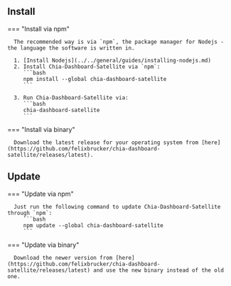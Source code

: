 ## Install

=== "Install via npm"

      The recommended way is via `npm`, the package manager for Nodejs - the language the software is written in.

      1. [Install Nodejs](../../general/guides/installing-nodejs.md)
      2. Install Chia-Dashboard-Satellite via `npm`:
         ```bash
         npm install --global chia-dashboard-satellite
         ```

      3. Run Chia-Dashboard-Satellite via:
         ```bash
         chia-dashboard-satellite
         ```

=== "Install via binary"

      Download the latest release for your operating system from [here](https://github.com/felixbrucker/chia-dashboard-satellite/releases/latest).


## Update

=== "Update via npm"

      Just run the following command to update Chia-Dashboard-Satellite through `npm`:
         ```bash
         npm update --global chia-dashboard-satellite
         ```

=== "Update via binary"

      Download the newer version from [here](https://github.com/felixbrucker/chia-dashboard-satellite/releases/latest) and use the new binary instead of the old one.
